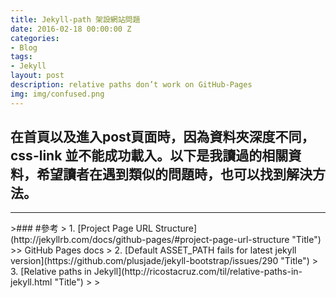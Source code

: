 ```yaml
---
title: Jekyll-path 架設網站問題
date: 2016-02-18 00:00:00 Z
categories:
- Blog
tags:
- Jekyll
layout: post
description: relative paths don’t work on GitHub-Pages
img: img/confused.png
---
```


## 在首頁以及進入post頁面時，因為資料夾深度不同，css-link 並不能成功載入。以下是我讀過的相關資料，希望讀者在遇到類似的問題時，也可以找到解決方法。 
---

<div class="paragraph-seperate"></div>
>### #參考
> 1.    [Project Page URL Structure](http://jekyllrb.com/docs/github-pages/#project-page-url-structure "Title")
>> GitHub Pages docs
> 2.    [Default ASSET_PATH fails for latest jekyll version](https://github.com/plusjade/jekyll-bootstrap/issues/290 "Title")
> 3.    [Relative paths in Jekyll](http://ricostacruz.com/til/relative-paths-in-jekyll.html "Title")
>
>
